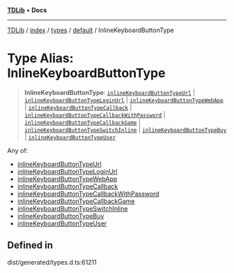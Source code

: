 [**TDLib**](../../../../../../README.md) • **Docs**

***

[TDLib](../../../../../../modules.md) / [index](../../../../../README.md) / [types](../../../README.md) / [default](../README.md) / InlineKeyboardButtonType

# Type Alias: InlineKeyboardButtonType

> **InlineKeyboardButtonType**: [`inlineKeyboardButtonTypeUrl`](inlineKeyboardButtonTypeUrl.md) \| [`inlineKeyboardButtonTypeLoginUrl`](inlineKeyboardButtonTypeLoginUrl.md) \| [`inlineKeyboardButtonTypeWebApp`](inlineKeyboardButtonTypeWebApp.md) \| [`inlineKeyboardButtonTypeCallback`](inlineKeyboardButtonTypeCallback.md) \| [`inlineKeyboardButtonTypeCallbackWithPassword`](inlineKeyboardButtonTypeCallbackWithPassword.md) \| [`inlineKeyboardButtonTypeCallbackGame`](inlineKeyboardButtonTypeCallbackGame.md) \| [`inlineKeyboardButtonTypeSwitchInline`](inlineKeyboardButtonTypeSwitchInline.md) \| [`inlineKeyboardButtonTypeBuy`](inlineKeyboardButtonTypeBuy.md) \| [`inlineKeyboardButtonTypeUser`](inlineKeyboardButtonTypeUser.md)

Any of:
- [inlineKeyboardButtonTypeUrl](inlineKeyboardButtonTypeUrl.md)
- [inlineKeyboardButtonTypeLoginUrl](inlineKeyboardButtonTypeLoginUrl.md)
- [inlineKeyboardButtonTypeWebApp](inlineKeyboardButtonTypeWebApp.md)
- [inlineKeyboardButtonTypeCallback](inlineKeyboardButtonTypeCallback.md)
- [inlineKeyboardButtonTypeCallbackWithPassword](inlineKeyboardButtonTypeCallbackWithPassword.md)
- [inlineKeyboardButtonTypeCallbackGame](inlineKeyboardButtonTypeCallbackGame.md)
- [inlineKeyboardButtonTypeSwitchInline](inlineKeyboardButtonTypeSwitchInline.md)
- [inlineKeyboardButtonTypeBuy](inlineKeyboardButtonTypeBuy.md)
- [inlineKeyboardButtonTypeUser](inlineKeyboardButtonTypeUser.md)

## Defined in

dist/generated/types.d.ts:61211
